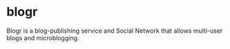 # blogr
Blogr is a blog-publishing service and Social Network that allows multi-user blogs and microblogging.
